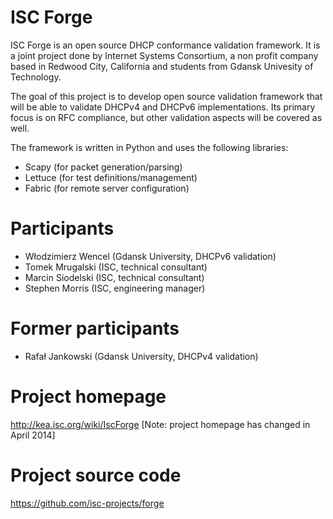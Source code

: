ISC Forge
=========

ISC Forge is an open source DHCP conformance validation framework. It is a
joint project done by Internet Systems Consortium, a non profit company based
in Redwood City, California and students from Gdansk Univesity of Technology.

The goal of this project is to develop open source validation framework that
will be able to validate DHCPv4 and DHCPv6 implementations. Its primary focus
is on RFC compliance, but other validation aspects will be covered as well.

The framework is written in Python and uses the following libraries:
- Scapy (for packet generation/parsing)
- Lettuce (for test definitions/management)
- Fabric (for remote server configuration)

Participants
============
- Włodzimierz Wencel (Gdansk University, DHCPv6 validation)
- Tomek Mrugalski (ISC, technical consultant)
- Marcin Siodelski (ISC, technical consultant)
- Stephen Morris (ISC, engineering manager)

Former participants
===================
- Rafał Jankowski (Gdansk University, DHCPv4 validation)

Project homepage
================
http://kea.isc.org/wiki/IscForge
[Note: project homepage has changed in April 2014]

Project source code
===================
https://github.com/isc-projects/forge


